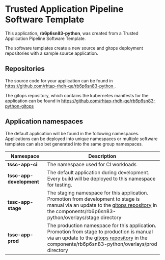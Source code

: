 # Trusted Application Pipeline Software Template

This application, **rb6p6sn83-python**, was created from a Trusted Application Pipeline Software Template.

The software templates create a new source and gitops deployment repositories with a sample source application. 

## Repositories

The source code for your application can be found in [https://github.com/rhtap-rhdh-qe/rb6p6sn83-python ](https://github.com/rhtap-rhdh-qe/rb6p6sn83-python ).
 
The gitops repository, which contains the kubernetes manifests for the application can be found in 
[https://github.com/rhtap-rhdh-qe/rb6p6sn83-python-gitops ](https://github.com/rhtap-rhdh-qe/rb6p6sn83-python-gitops ) 

## Application namespaces 

The default application will be found in the following namespaces. Applications can be deployed into unique namespaces or multiple software templates can also bet generated into the same group namespaces.  

|  Namespace   |  Description   |  
| -------- | -------- |
| **tssc-app-ci** | The namespace used for CI workloads |
| **tssc-app-development** | The default application during development. Every build will be deployed to this namespace for testing. |
| **tssc-app-stage** | The staging namespace for this application. Promotion from development to stage is manual via an update to the [gitops repository](https://github.com/rhtap-rhdh-qe/rb6p6sn83-python-gitops ) in the components/rb6p6sn83-python/overlays/stage directory |
| **tssc-app-prod** | The production namespace for this application. Promotion from stage to production is manual via an update to the [gitops repository](https://github.com/rhtap-rhdh-qe/rb6p6sn83-python-gitops ) in the components/rb6p6sn83-python/overlays/prod directory |